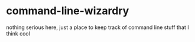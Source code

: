 # command-line-wizardry

nothing serious here, just a place to keep track of command line stuff that I think cool
